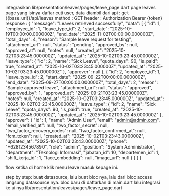 integrasikan lib/presentation/leaves/pages/leave_page.dart page leaves page yang isinya daftar cuti user, data diambil dari api :
get {{base_url}}/api/leaves
method : GET
header : Authorization Bearer {token}
response :
{
    "message": "Leaves retrieved successfully",
    "data": [
        {
            "id": 1,
            "employee_id": 1,
            "leave_type_id": 2,
            "start_date": "2025-10-19T00:00:00.000000Z",
            "end_date": "2025-11-02T00:00:00.000000Z",
            "total_days": 4,
            "reason": "Sample leave request for testing",
            "attachment_url": null,
            "status": "pending",
            "approved_by": null,
            "approved_at": null,
            "notes": null,
            "created_at": "2025-10-02T03:23:45.000000Z",
            "updated_at": "2025-10-02T03:23:45.000000Z",
            "leave_type": {
                "id": 2,
                "name": "Sick Leave",
                "quota_days": 90,
                "is_paid": true,
                "created_at": "2025-10-02T03:23:45.000000Z",
                "updated_at": "2025-10-02T03:23:45.000000Z"
            },
            "approver": null
        },
        {
            "id": 2,
            "employee_id": 1,
            "leave_type_id": 2,
            "start_date": "2025-09-22T00:00:00.000000Z",
            "end_date": "2025-09-27T00:00:00.000000Z",
            "total_days": 2,
            "reason": "Sample approved leave",
            "attachment_url": null,
            "status": "approved",
            "approved_by": 1,
            "approved_at": "2025-09-21T03:23:45.000000Z",
            "notes": null,
            "created_at": "2025-10-02T03:23:45.000000Z",
            "updated_at": "2025-10-02T03:23:45.000000Z",
            "leave_type": {
                "id": 2,
                "name": "Sick Leave",
                "quota_days": 90,
                "is_paid": true,
                "created_at": "2025-10-02T03:23:45.000000Z",
                "updated_at": "2025-10-02T03:23:45.000000Z"
            },
            "approver": {
                "id": 1,
                "name": "Admin User",
                "email": "admin@admin.com",
                "email_verified_at": null,
                "two_factor_secret": null,
                "two_factor_recovery_codes": null,
                "two_factor_confirmed_at": null,
                "fcm_token": null,
                "created_at": "2025-10-02T03:23:43.000000Z",
                "updated_at": "2025-10-02T03:23:43.000000Z",
                "phone": "+6281234567890",
                "role": "admin",
                "position": "System Administrator",
                "department": "Teknologi Informasi",
                "jabatan_id": 10,
                "departemen_id": 1,
                "shift_kerja_id": 1,
                "face_embedding": null,
                "image_url": null
            }
        }
    ]
}

flow ketika di home klik menu leave masuk kepage ini.

step by step:
buat datasource, lalu buat bloc nya, lalu dari bloc access langsung datasource nya.
bloc baru di daftarkan di main.dart
lalu integrasi ke ui nya lib/presentation/leaves/pages/leave_page.dart
